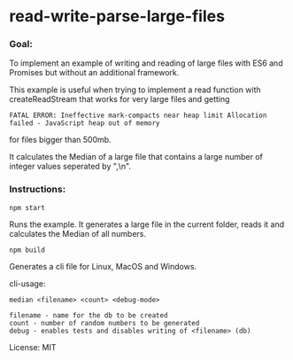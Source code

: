 ﻿# read-write-parse-large-files

### Goal:
To implement an example of writing and reading of large files with ES6 and Promises but without an additional framework.

This example is useful when trying to implement a read function with createReadStream that works for very large files and getting 

```
FATAL ERROR: Ineffective mark-compacts near heap limit Allocation failed - JavaScript heap out of memory
```

for files bigger than 500mb.

It calculates the Median of a large file that contains a large number of integer values seperated by ",\n".

### Instructions:
```
npm start
```
Runs the example. It generates a large file in the current folder, reads it and calculates the Median of all numbers.

```
npm build
```
Generates a cli file for Linux, MacOS and Windows.

      
cli-usage:

```
median <filename> <count> <debug-mode>

filename - name for the db to be created
count - number of random numbers to be generated
debug - enables tests and disables writing of <filename> (db)
```

License: MIT
